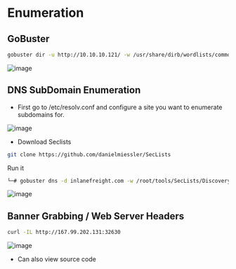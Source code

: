 # Enumeration


## GoBuster

```bash
gobuster dir -u http://10.10.10.121/ -w /usr/share/dirb/wordlists/common.txt
```

![image](https://user-images.githubusercontent.com/96658935/147843952-593eeb03-0ec5-4018-bd1a-187543421f27.png)



## DNS SubDomain Enumeration

* First go to /etc/resolv.conf and configure a site you want to enumerate subdomains for.

![image](https://user-images.githubusercontent.com/96658935/147844021-3cb46ba7-e0e3-4c20-b53d-aeef65469a24.png)


* Download Seclists

```bash
git clone https://github.com/danielmiessler/SecLists

```

Run it

```bash
└─# gobuster dns -d inlanefreight.com -w /root/tools/SecLists/Discovery/DNS/namelist.txt
```


![image](https://user-images.githubusercontent.com/96658935/147844032-f2a217f8-ec73-4b65-a6a9-89c6397e78c5.png)


## Banner Grabbing / Web Server Headers 

```bash
curl -IL http://167.99.202.131:32630 
```

![image](https://user-images.githubusercontent.com/96658935/147844123-389b6aa8-2f5f-45ab-9039-90c33ff0546f.png)


* Can also view source code


